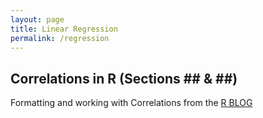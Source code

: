 ```yaml
---
layout: page
title: Linear Regression
permalink: /regression
---
```




## Correlations in R (Sections ## & ##) 

Formatting and working with Correlations from the [R BLOG](https://www.r-bloggers.com/formatted-correlation-with-effect-size/) 

